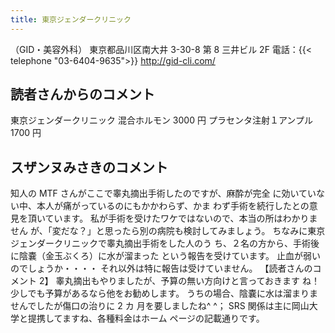 ```yaml
---
title: 東京ジェンダークリニック
---
```


（GID・美容外科） 東京都品川区南大井 3-30-8 第 8 三井ビル 2F
電話：{{< telephone "03-6404-9635">}}
<http://gid-cli.com/>
## 読者さんからのコメント
東京ジェンダークリニック 混合ホルモン 3000 円 プラセンタ注射１アンプル 1700 円
## スザンヌみさきのコメント
知人の MTF さんがここで睾丸摘出手術したのですが、麻酔が完全 に効いていない中、本人が痛がっているのにもかかわらず、かま わず手術を続行したとの意見を頂いています。
私が手術を受けたワケではないので、本当の所はわかりません が、「変だな？」と思ったら別の病院も検討してみましょう。
ちなみに東京ジェンダークリニックで睾丸摘出手術をした人のう ち、２名の方から、手術後に陰嚢（金玉ぶくろ）に水が溜まった という報告を受けています。
止血が弱いのでしょうか・・・・
それ以外は特に報告は受けていません。
【読者さんのコメント 2】
睾丸摘出もやりましたが、予算の無い方向けと言っておきます ね！少しでも予算があるなら他をお勧めします。
うちの場合、陰嚢に水は溜まりませんでしたが傷口の治りに 2 カ 月を要しましたね^ ^；
SRS 関係は主に岡山大学と提携してますね、各種料金はホーム ページの記載通りです。
